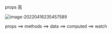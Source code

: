 props 高

![image-20220416235457589](C:\Users\a1363\AppData\Roaming\Typora\typora-user-images\image-20220416235457589.png)

props ==> methods ==> data ==> computed ==> watch

